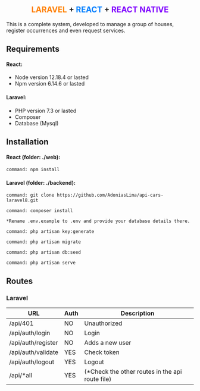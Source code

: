 <h2 align="center"><font color= "#ff8000">LARAVEL</font> + <font color= "#0080ff">REACT</font> + <font color= "#8000ff">REACT NATIVE</font></h2>

This is a complete system, developed to manage a group of houses, register occurrences and even request services.

## Requirements
#### React:
- Node version 12.18.4 or lasted
- Npm version 6.14.6 or lasted
#### Laravel:
- PHP version 7.3 or lasted
- Composer
- Database (Mysql)

## Installation
#### React (folder: ./web):
    command: npm install
#### Laravel (folder: ./backend):
    command: git clone https://github.com/AdoniasLima/api-cars-laravel8.git
    
    command: composer install
	
	*Rename .env.example to .env and provide your database details there.
	
	command: php artisan key:generate
	    
	command: php artisan migrate
	
	command: php artisan db:seed    

	command: php artisan serve

## Routes

### Laravel


|            URL    |Auth|Description|
|----------------|-------------------------------|-----------------------------|
|/api/401|NO|Unauthorized|
|/api/auth/login|NO|Login|
|/api/auth/register|NO|Adds a new user|
|/api/auth/validate|YES|Check token|
|/api/auth/logout|YES|Logout|
|/api/*all|YES|(*Check the other routes in the api route file)|